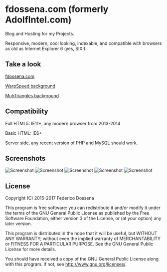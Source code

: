 # fdossena.com (formerly AdolfIntel.com)
Blog and Hosting for my Projects.

Responsive, modern, cool looking, indexable, and compatible with browsers as old as Internet Explorer 6 (yes, SIX!).
 
## Take a look
[fdossena.com](http://fdossena.com/)

[WarpSpeed background](http://fdossena.com/?p=warpspeed/i.frag)

[MuhTriangles background](http://fdossena.com/?p=muhTriangles.js/index.frag)
 
## Compatibility
Full HTML5: IE11+, any modern browser from 2013-2014

Basic HTML: IE6+

Server side, any recent version of PHP and MySQL should work.

## Screenshots
![Screenshot](http://fdossena.com/this/screen_v8_1.png)
![Screenshot](http://fdossena.com/this/screen_v7_2.png)
![Screenshot](http://fdossena.com/this/screen_v7_3.png)
![Screenshot](http://fdossena.com/this/screen_v8_4.png)
![Screenshot](http://fdossena.com/this/screen_v7_5.png)

## License
Copyright (C) 2015-2017 Federico Dossena

This program is free software: you can redistribute it and/or modify
it under the terms of the GNU General Public License as published by
the Free Software Foundation, either version 3 of the License, or
(at your option) any later version.

This program is distributed in the hope that it will be useful,
but WITHOUT ANY WARRANTY; without even the implied warranty of
MERCHANTABILITY or FITNESS FOR A PARTICULAR PURPOSE.  See the
GNU General Public License for more details.

You should have received a copy of the GNU General Public License
along with this program.  If not, see <http://www.gnu.org/licenses/>.
